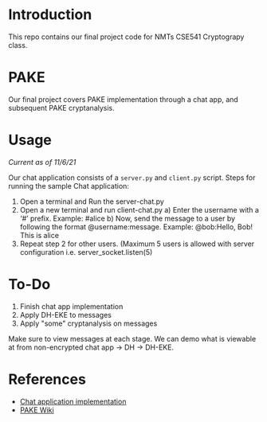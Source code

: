 # Introduction
This repo contains our final project code for NMTs CSE541 Cryptograpy class.

# PAKE
Our final project covers PAKE implementation through a chat app, and subsequent PAKE cryptanalysis.

# Usage
*Current as of 11/6/21*

Our chat application consists of a `server.py` and `client.py` script.
Steps for running the sample Chat application:
1. Open a terminal and Run the server-chat.py
2. Open a new terminal and run client-chat.py
	a) Enter the username with a ‘#’ prefix. Example: #alice
	b) Now, send the message to a user by following the format @username:message. Example: @bob:Hello, Bob! This is alice
3. Repeat step 2 for other users. (Maximum 5 users is allowed with server configuration i.e. server_socket.listen(5)

# To-Do
1. Finish chat app implementation
2. Apply DH-EKE to messages
3. Apply "some" cryptanalysis on messages

Make sure to view messages at each stage. We can demo what is viewable at from non-encrypted chat app -> DH -> DH-EKE.

# References
* [Chat application implementation]( https://codinginfinite.com/python-chat-application-tutorial-source-code/)
* [PAKE Wiki](http://cryptowiki.net/index.php?title=Password-authenticated_key_agreement)
